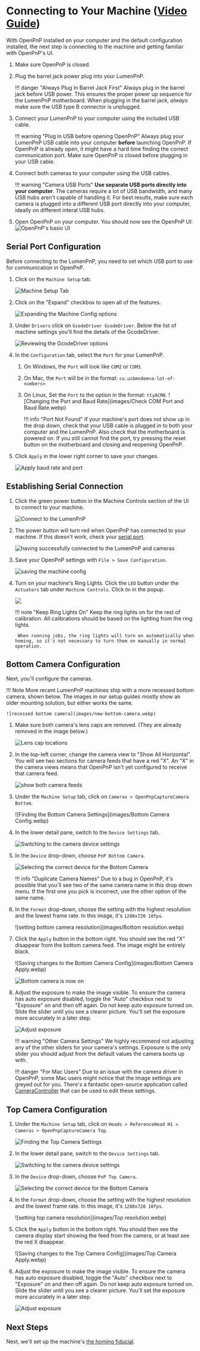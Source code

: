 # Connecting to Your Machine ([Video Guide](https://youtu.be/h3mtEQfGMlM?si=EwPYDBEEKK8miH29&t=31))

With OpenPnP installed on your computer and the default configuration installed, the next step is connecting to the machine and getting familiar with OpenPnP's UI.

1. Make sure OpenPnP is closed.
2. Plug the barrel jack power plug into your LumenPnP.

    !!! danger "Always Plug In Barrel Jack First"
         Always plug in the barrel jack before USB power. This ensures the proper power up sequence for the LumenPnP motherboard. When plugging in the barrel jack, *always* make sure the USB type B connector is unplugged.

3. Connect your LumenPnP to your computer using the included USB cable.

    !!! warning "Plug in USB before opening OpenPnP"
        Always plug your LumenPnP USB cable into your computer **before** launching OpenPnP. If OpenPnP is already open, it might have a hard time finding the correct communication port. Make sure OpenPnP is closed before plugging in your USB cable.

4. Connect both cameras to your computer using the USB cables.

    !!! warning "Camera USB Ports"
        **Use separate USB ports directly into your computer**. The cameras require a lot of USB bandwidth, and many USB hubs aren't capable of handling it. For best results, make sure each camera is plugged into a different USB port directly into your computer, ideally on different interal USB hubs.

5. Open OpenPnP on your computer. You should now see the OpenPnP UI:
  ![OpenPnP's basic UI](images/openpnp-ui.webp)

## Serial Port Configuration

Before connecting to the LumenPnP, you need to set which USB port to use for communication in OpenPnP.

1. Click on the `Machine Setup` tab.

    ![Machine Setup Tab](images/Machine-Setup-Tab.webp)

2. Click on the "Expand" checkbox to open all of the features.

    ![Expanding the Machine Config options](images/Expand-Checkbox.webp)

3. Under `Drivers` click on `GcodeDriver GcodeDriver`. Below the list of machine settings you'll find the details of the GcodeDriver.

    ![Reviewing the GcodeDriver options](images/SelectGcodeDriver.webp)

1. In the `Configuration` tab, select the `Port` for your LumenPnP.
    1. On Windows, the `Port` will look like `COM2` or `COM3`.
    2. On Mac, the `Port` will be in the format: `cu.usbmodem<a-lot-of-numbers>`
    3. On Linux, Set the `Port` to the option in the format: `ttyACM0`.
    ![Changing the Port and Baud Rate](images/Check COM Port and Baud Rate.webp)

        !!! info "Port Not Found"
            If your machine's port does not show up in the drop down, check that your USB cable is plugged in to both your computer and the LumenPnP. Also check that the motherboard is powered on. If you still cannot find the port, try pressing the reset button on the motherboard and closing and reopening OpenPnP.

2. Click `Apply` in the lower right corner to save your changes.

    ![Apply baud rate and port](images/apply-machine-config.webp)

## Establishing Serial Connection

1. Click the green power button in the Machine Controls section of the UI to connect to your machine.

    ![Connect to the LumenPnP](images/connect-to-machine-power-button.webp)

1. The power button will turn red when OpenPnP has connected to your machine. If this doesn't work, check your [serial port](#serial-port-configuration).

    ![having successfully connected to the LumenPnP and cameras](images/connected-to-machine.webp)

1. Save your OpenPnP settings with `File > Save Configuration`.

    ![saving the machine config](images/save-configuration.webp)

1. Turn on your machine's Ring Lights. Click the `LED` button under the `Actuators` tab under `Machine Controls`. Click `On` in the popup.

    ![](images/turn-on-led.webp)

    !!! note "Keep Ring Lights On"
        Keep the ring lights on for the rest of calibration. All calibrations should be based on the lighting from the ring lights.

        When running jobs, the ring lights will turn on automatically when homing, so it's not necessary to turn them on manually in normal operation.

<!--
!!! success "v3.1+ Speed Increase"

    If your machine is v3.1 or higher, your machine can move much faster than the default configuration because of the addition of linear rails, and use less current for the L and R motors with the addition of pneumatic rotation couplings.

      1. In the `Gcode` tab under your `GcodeDriver`, select `Default` in the `Head Mountable` dropdown, and `CONNECT_COMMAND` in the `Setting` dropdown. **Overwrite** the existing text in this field with the new settings below. Be sure to hit `Apply` to confirm your changes.

        ```
        G21 ; Set Millimeters Mode
        G90 ; Set absolute positioning mode
        M82 ; Set absolute mode for extruder
        M204 T5000 ; Set max travel acceleration
        M201 Y1500 ; Set max Y acceleration
        M201 X2000 ; Set max X acceleration
        M203 X1000 Y1000 ; Set max feedrate in mm/min
        M906 Y1000 ; Set Y motor current
        M906 X800 ; Set X motor current
        M906 A200 ; Set L motor current
        M906 B200 ; Set R motor current
        M569 S0 X Y ; Switches to SpreadCycle
        ```

        Your settings should look similar like the image below:

        ![](images/31settings.webp)

      2. Next, under the `Setting` dropdown, choose the `HOME_COMMAND` option. **Overwrite** the existing text in this field with the new settings below. Be sure to hit `Apply` to confirm your changes.

        ```
        M569 S1 X Y ; Switches to StealthChop
        M201 Y1500 ; Set Max Y Acceleration
        M201 X2000 ; Set Max X Acceleration
        M906 Y400 ; Set Y motor current
        M906 X200 ; Set X motor current
        M914 X50 Y30 ; Set Homing Sensitivity
        G28 ; Home all axis
        M569 S0 X Y ; Switches back to SpreadCycle
        M201 Y2500 ; Set Max Y Acceleration
        M201 X3000 ; Set Max X Acceleration
        M906 Y1000 ; Set Y motor current
        M906 X800 ; Set X motor current
        ```

      3. To tell OpenPnP to take advantage of this speed increase, you can update the `Max Feed Rate` field in the `Driver Settings` tab. Enter `35000` into this field.

      4. If you need to tweak your sensorless homing settings, make sure to adjust the values in the line starting with `M914` under `HOME_COMMAND`, *not* under `CONNECT_COMMAND`. -->

## Bottom Camera Configuration

Next, you'll configure the cameras.

!!! Note
    More recent LumenPnP machines ship with a more recessed bottom camera, shown below. The images in our setup guides mostly show an older mounting solution, but either works the same.

    ![recessed bottom camera](images/new-bottom-camera.webp)

1. Make sure both camera's lens caps are removed. (They are already removed in the image below.)

    ![Lens cap locations](../5-mm-per-pixel/images/remove-lens-caps.webp)

1. In the top-left corner, change the camera view to "Show All Horizontal". You will see two sections for camera feeds that have a red "X". An "X" in the camera views means that OpenPnP isn't yet configured to receive that camera feed.

    ![show both camera feeds](images/switch-camera-display.webp)

1. Under the `Machine Setup` tab, click on `Cameras > OpenPnpCaptureCamera Bottom`.

    ![Finding the Bottom Camera Settings](images/Bottom Camera Config.webp)

1. In the lower detail pane, switch to the `Device Settings` tab.

    ![Switching to the camera device settings](images/Bottom-camera-device-settings.webp)

1. In the `Device` drop-down, choose `PnP Bottom Camera`.

    ![Selecting the correct device for the Bottom Camera](images/Bottom-camera-select-device.webp)

    !!! info "Duplicate Camera Names"
        Due to a bug in OpenPnP, it's possible that you'll see two of the same camera name in this drop down menu. If the first one you pick is incorrect, use the other option of the same name.

2. In the `Format` drop-down, choose the setting with the highest resolution and the lowest frame rate. In this image, it's `1280x720 10fps`.

    ![setting bottom camera resolution](images/Bottom resolution.webp)

3. Click the `Apply` button in the bottom right. You should see the red "X" disappear from the bottom camera feed. The image might be entirely black.

    ![Saving changes to the Bottom Camera Config](images/Bottom Camera Apply.webp)

    ![Bottom camera is now on](images/Bottom-camera-on.webp)

4. Adjust the exposure to make the image visible. To ensure the camera has auto exposure disabled, toggle the "Auto" checkbox next to "Exposure" on and then off again. Do not keep auto exposure turned on. Slide the slider until you see a clearer picture. You'll set the exposure more accurately in a later step.

    ![Adjust exposure](images/adjust-exposure.webp)

    !!! warning "Other Camera Settings"
        We highly recommend not adjusting any of the other sliders for your camera's settings. Exposure is the only slider you should adjust from the default values the camera boots up with.

    !!! danger "For Mac Users"
        Due to an issue with the camera driver in OpenPnP, some Mac users might notice that the image settings are greyed out for you. There's a fantastic open-source application called [CameraController](https://github.com/Itaybre/CameraController) that can be used to edit these settings.

## Top Camera Configuration

1. Under the `Machine Setup` tab, click on `Heads > ReferenceHead H1 > Cameras > OpenPnpCaptureCamera Top`.

    ![Finding the Top Camera Settings](images/Top-camera-settings.webp)

4. In the lower detail pane, switch to the `Device Settings` tab.

    ![Switching to the camera device settings](images/Top-camera-device-settings.webp)

5. In the `Device` drop-down, choose `PnP Top Camera`.

    ![Selecting the correct device for the Bottom Camera](images/Top-camera-select-device.webp)

1. In the `Format` drop-down, choose the setting with the highest resolution and the lowest frame rate. In this image, it's `1280x720 10fps`.

    ![setting top camera resolution](images/Top resolution.webp)

1. Click the `Apply` button in the bottom right. You should then see the camera display start showing the feed from the camera, or at least see the red X disappear.

    ![Saving changes to the Top Camera Config](images/Top Camera Apply.webp)

1. Adjust the exposure to make the image visible. To ensure the camera has auto exposure disabled, toggle the "Auto" checkbox next to "Exposure" on and then off again. Do not keep auto exposure turned on. Slide the slider until you see a clearer picture. You'll set the exposure more accurately in a later step.

    ![Adjust exposure](images/adjust-exposure-2.webp)

## Next Steps

Next, we'll set up the machine's [the homing fiducial](../4-homing-fiducial/index.md).
